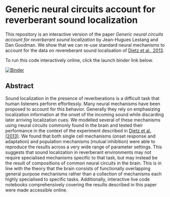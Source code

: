 # Generic neural circuits account for reverberant sound localization

This repository is an interactive version of the paper *Generic neural circuits account for reverberant sound localization*
by Jean-Hugues Lestang and Dan Goodman. We show that we can re-use standard neural mechanisms to account for the data
on revereberant sound localisation of [Dietz et al., 2013](https://www.pnas.org/content/110/37/15151).

To run this code interactively online, click the launch binder link below.

[![Binder](https://mybinder.org/badge_logo.svg)](https://mybinder.org/v2/gh/neural-reckoning/simple_ambb_modelling/master)

## Abstract

Sound localization in the presence of reverberations is a difficult task that human listeners perform effortlessly.
Many neural mechanisms have been proposed to account for this behavior. Generally they rely on emphasizing localization
information at the onset of the incoming sound while discarding later arriving localization cues. We modelled several of
these mechanisms using neural circuits commonly found in the brain and tested their performance in the context of the
experiment described in [Dietz et al. (2013)](https://www.pnas.org/content/110/37/15151). We found that both single cell
mechanisms (onset response and adaptation) and population mechanisms (mutual inhibition) were able to reproduce the
results across a very wide range of parameter settings. This suggests that sound localization in reverberant
environments may not require specialised mechanisms specific to that task, but may instead be the result of
compositions of common neural circuits in the brain. This is in line with the theory that the brain consists of
functionally overlapping general purpose mechanisms rather than a collection of mechanisms each highly specialised to
specific tasks. Additionally, interactive live code notebooks comprehensively covering the results described in this
paper were made accessible online.
